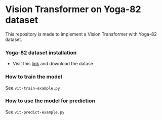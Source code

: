 # Vision Transformer on Yoga-82 dataset
This repository is made to implement a Vision Transformer with Yoga-82 dataset.

### Yoga-82 dataset installation

 - Visit this [link](https://sites.google.com/view/yoga-82/home) and download the datase


### How to train the model

See `vit-train-example.py`

### How to use the model for prediction

See `vit-predict-example.py`
